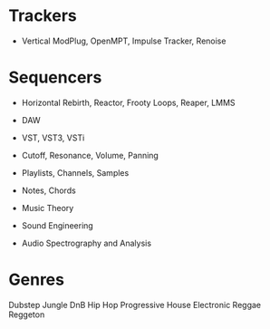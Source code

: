 # Trackers
- Vertical
ModPlug, OpenMPT, Impulse Tracker, Renoise
# Sequencers
- Horizontal
Rebirth, Reactor, Frooty Loops, Reaper, LMMS

- DAW
- VST, VST3, VSTi
- Cutoff, Resonance, Volume, Panning
- Playlists, Channels, Samples
- Notes, Chords

- Music Theory
- Sound Engineering
- Audio Spectrography and Analysis

# Genres
Dubstep
Jungle
DnB
Hip Hop
Progressive
House
Electronic
Reggae
Reggeton